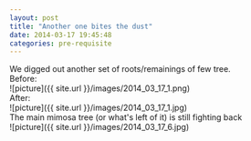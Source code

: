 ```yaml
---
layout: post
title: "Another one bites the dust"
date: 2014-03-17 19:45:48
categories: pre-requisite
---
```

We digged out another set of roots/remainings of few tree.  
Before:  
![picture]({{ site.url }}/images/2014_03_17_1.png)  
After:  
![picture]({{ site.url }}/images/2014_03_17_1.jpg)  
The main mimosa tree (or what's left of it) is still fighting back  
![picture]({{ site.url }}/images/2014_03_17_6.jpg)  
 
